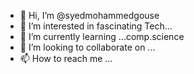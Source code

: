 - 👋 Hi, I’m @syedmohammedgouse
- 👀 I’m interested in fascinating Tech...
- 🌱 I’m currently learning ...comp.science
- 💞️ I’m looking to collaborate on ...
- 📫 How to reach me ...

<!---
syedmohammedgouse/syedmohammedgouse is a ✨ special ✨ repository because its `README.md` (this file) appears on your GitHub profile.
You can click the Preview link to take a look at your changes.
--->
